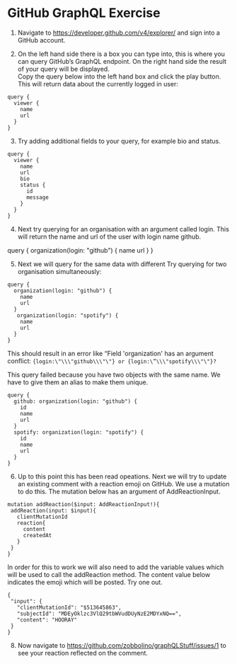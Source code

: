 GitHub GraphQL Exercise
=======================

1. Navigate to https://developer.github.com/v4/explorer/ and sign into a GitHub account.

2. On the left hand side there is a box you can type into, this is where you can query GitHub’s GraphQL endpoint. On the right hand side the result of your query will be displayed.  
Copy the query below into the left hand box and click the play button. This will return data about the currently logged in user:


```
query {
  viewer {
    name
    url
  }
}
```


3. Try adding additional fields to your query, for example bio and status.

```
query {
  viewer {
    name
    url
    bio
    status {
      id
      message
    }
  }
}
```

4. Next try querying for an organisation with an argument called login. This will return the name and url of the user with login name github.

query {
  organization(login: "github") {
    name
    url
  }
}

5. Next we will query for the same data with different Try querying for two organisation simultaneously:

```
query {
  organization(login: "github") {
    name
    url
  }
   organization(login: "spotify") {
    name
    url
  }
}
```

This should result in an error like “Field 'organization' has an argument conflict: 
`{login:\"\\\"github\\\"\"} or {login:\”\\\"spotify\\\"\"}?`

This query failed because you have two objects with the same name. We have to give them an alias to make them unique.

```
query {
  github: organization(login: "github") {
    id
    name
    url
  }
  spotify: organization(login: "spotify") {
    id
    name
    url
  }
}
```

6. Up to this point this has been read opeations. Next we will try to update an existing comment with a reaction emoji on GitHub. We use a mutation to do this. The mutation below has an argument of AddReactionInput.

```
mutation addReaction($input: AddReactionInput!){
 addReaction(input: $input){
   clientMutationId
   reaction{
     content
     createdAt
   }
 }
}
```
In order for this to work we will also need to add the variable values which will be used to call the addReaction method. The content value below indicates the emoji which will be posted. Try one out. 

```
{
 "input": {
   "clientMutationId": "$513645863",
   "subjectId": "MDEyOklzc3VlQ29tbWVudDUyNzE2MDYxNQ==",
   "content": "HOORAY"
 }
}
```

8. Now navigate to https://github.com/zobbolino/graphQLStuff/issues/1 to see your reaction reflected on the comment.






